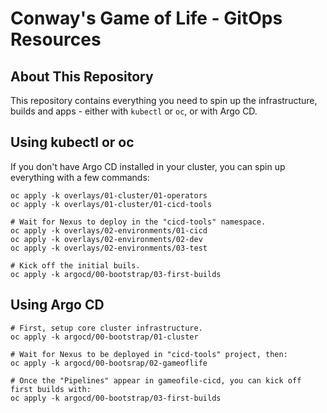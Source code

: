 # Conway's Game of Life - GitOps Resources

## About This Repository

This repository contains everything you need to spin up the infrastructure, builds and apps - either with `kubectl` or `oc`, or with Argo CD.

## Using kubectl or oc

If you don't have Argo CD installed in your cluster, you can spin up everything with a few commands:

```
oc apply -k overlays/01-cluster/01-operators
oc apply -k overlays/01-cluster/01-cicd-tools

# Wait for Nexus to deploy in the "cicd-tools" namespace.
oc apply -k overlays/02-environments/01-cicd
oc apply -k overlays/02-environments/02-dev
oc apply -k overlays/02-environments/03-test

# Kick off the initial buils.
oc apply -k argocd/00-bootstrap/03-first-builds
```

## Using Argo CD

```
# First, setup core cluster infrastructure.
oc apply -k argocd/00-bootstrap/01-cluster

# Wait for Nexus to be deployed in "cicd-tools" project, then:
oc apply -k argocd/00-bootsrap/02-gameoflife

# Once the "Pipelines" appear in gameofile-cicd, you can kick off first builds with:
oc apply -k argocd/00-bootstrap/03-first-builds
```